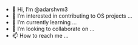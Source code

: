 - 👋 Hi, I’m @adarshvm3
- 👀 I’m interested in contributing to OS projects ...
- 🌱 I’m currently learning ...
- 💞️ I’m looking to collaborate on ...
- 📫 How to reach me ...

<!---
adarshvm3/adarshvm3 is a ✨ special ✨ repository because its `README.md` (this file) appears on your GitHub profile.
You can click the Preview link to take a look at your changes.
--->
